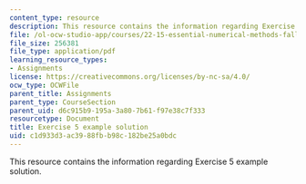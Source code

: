 ```yaml
---
content_type: resource
description: This resource contains the information regarding Exercise 5 example solution.
file: /ol-ocw-studio-app/courses/22-15-essential-numerical-methods-fall-2014/c1d933d3ac3988fbb98c182be25a0bdc_MIT22_15F14_ex05_soln.pdf
file_size: 256381
file_type: application/pdf
learning_resource_types:
- Assignments
license: https://creativecommons.org/licenses/by-nc-sa/4.0/
ocw_type: OCWFile
parent_title: Assignments
parent_type: CourseSection
parent_uid: d6c915b9-195a-3a80-7b61-f97e38c7f333
resourcetype: Document
title: Exercise 5 example solution
uid: c1d933d3-ac39-88fb-b98c-182be25a0bdc
---
```

This resource contains the information regarding Exercise 5 example solution.